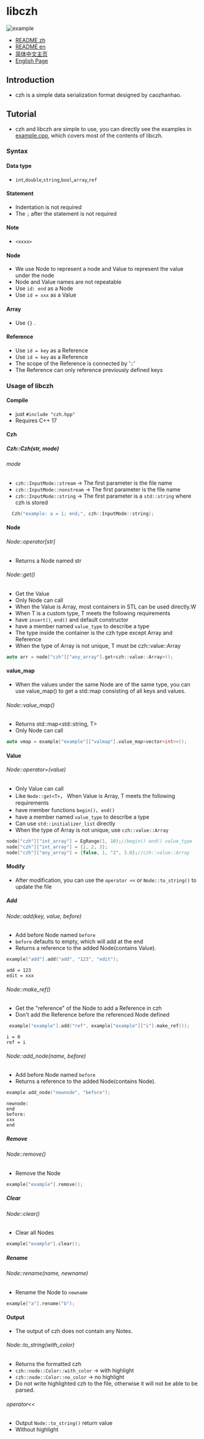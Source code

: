 # libczh

![example](examples/example.png)

-   [README zh](README.md)
-   [README en](README.en.md)
-   [简体中文主页](https://libczh.vercel.app/)
-   [English Page](https://libczh-en.vercel.app/)

## Introduction

-   czh is a simple data serialization format designed by caozhanhao.

## Tutorial

-   czh and libczh are simple to use, you can directly see the examples in [example.cpp](examples/cpp/example.cpp),
    which covers most of the contents of libczh.

### Syntax

#### Data type

-   `int`,`double`,`string`,`bool`,`array`,`ref`

#### Statement

-   Indentation is not required
-   The `;` after the statement is not required

#### Note

-   `<xxxx>`

#### Node

-   We use Node to represent a node and Value to represent the value under the node
-   Node and Value names are not repeatable
-   Use `id: end` as a Node
-   Use `id = xxx` as a Value

#### Array

-   Use `{}` .

#### Reference

-   Use `id = key` as a Reference
-   Use `id = key` as a Reference
-   The scope of the Reference is connected by '::'
-   The Reference can only reference previously defined keys

### Usage of libczh

#### Compile

-   just `#include "czh.hpp"`
-   Requires C++ 17

#### Czh

##### Czh::Czh(str, mode)

###### mode

-   `czh::InputMode::stream` -> The first parameter is the file name
-   `czh::InputMode::nonstream` -> The first parameter is the file name
-   `czh::InputMode::string` -> The first parameter is a `std::string` where czh is stored

```c++
  Czh("example: a = 1; end;", czh::InputMode::string);
```

#### Node

###### Node::operator[str]

-   Returns a Node named str

###### Node::get<T>()

-   Get the Value
-   Only Node can call
-   When the Value is Array, most containers in STL can be used directly.W
-   When T is a custom type, T meets the following requirements
-   have `insert()`, `end()` and default constructor
-   have a member named `value_type` to describe a type
-   The type inside the container is the czh type except Array and Reference
-   When the type of Array is not unique, T must be czh::value::Array
```c++
auto arr = node["czh"]["any_array"].get<czh::value::Array>();
```

#### value_map

-   When the values under the same Node are of the same type, you can use value_map() to get a std::map consisting of
    all keys and values.

###### Node::value_map<T>()

-   Returns std::map<std::string, T>
-   Only Node can call

```c++
auto vmap = example["example"]["valmap"].value_map<vector<int>>();
```

#### Value

###### Node::operator=(value)

-   Only Value can call
-   Like `Node::get<T>`， When Value is Array, T meets the following requirements
-   have member functions `begin()`、`end()`
-   have a member named `value_type` to describe a type
-   Can use `std::initializer_list` directly
-   When the type of Array is not unique, use `czh::value::Array`

```c++
node["czh"]["int_array"] = EgRange(1, 10);//begin() end() value_type
node["czh"]["int_array"] = {1, 2, 3};      
node["czh"]["any_array"] = {false, 1, "2", 3.0};//czh::value::Array
```

#### Modify

-   After modification, you can use the `operator <<` or `Node::to_string()` to update the file

##### Add

###### Node::add(key, value, before)

-   Add before Node named `before`
-   `before` defaults to empty, which will add at the end
-   Returns a reference to the added Node(contains Value).

```c++
example["add"].add("add", "123", "edit");
```

```
add = 123
edit = xxx
```

###### Node::make_ref()

-   Get the "reference" of the Node to add a Reference in czh
-   Don't add the Reference before the referenced Node defined

```c++
 example["example"].add("ref", example["example"]["i"].make_ref());
```

```
i = 0
ref = i
```

###### Node::add_node(name, before)

-   Add before Node named `before`
-   Returns a reference to the added Node(contains Node).

```c++
example.add_node("newnode", "before");
```

```
newnode:
end
before:
xxx
end
```

##### Remove

###### Node::remove()

-   Remove the Node

```c++
example["example"].remove();
```

##### Clear

###### Node::clear()

-   Clear all Nodes

```c++
example["example"].clear();
```

##### Rename

###### Node::rename(name, newname)

-   Rename the Node to `newname`

```c++
example["a"].rename("b");
```

#### Output

-   The output of czh does not contain any Notes.

###### Node::to_string(with_color)

-   Returns the formatted czh
-   `czh::node::Color::with_color` -> with highlight
-   `czh::node::Color::no_color`   -> no highlight
-   Do not write highlighted czh to the file, otherwise it will not be able to be parsed.

###### operator<<

-   Output `Node::to_string()` return value
-   Without highlight
